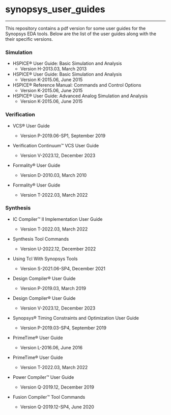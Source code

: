 # synopsys_user_guides
* * *
This repository contains a pdf version for some user guides for the Synopsys EDA tools. Below are the list of the user guides along with the their specific versions. 

### Simulation
* HSPICE® User Guide: Basic Simulation and Analysis
  - Version H-2013.03, March 2013
* HSPICE® User Guide: Basic Simulation and Analysis
  - Version K-2015.06, June 2015
* HSPICE® Reference Manual: Commands and Control Options
  - Version K-2015.06, June 2015
* HSPICE® User Guide: Advanced Analog Simulation and Analysis
  - Version K-2015.06, June 2015

### Verification
* VCS® User Guide
  - Version P-2019.06-SP1, September 2019
* Verification Continuum™ VCS User Guide
  - Version V-2023.12, December 2023

* Formality® User Guide 
  - Version D-2010.03, March 2010
* Formality® User Guide
  - Version T-2022.03, March 2022
 
### Synthesis
* IC Compiler™ II Implementation User Guide
  - Version T-2022.03, March 2022

* Synthesis Tool Commands
  - Version U-2022.12, December 2022
* Using Tcl With Synopsys Tools
  - Version S-2021.06-SP4, December 2021

* Design Compiler® User Guide
  - Version P-2019.03, March 2019
* Design Compiler® User Guide
  - Version V-2023.12, December 2023

* Synopsys® Timing Constraints and Optimization User Guide
  - Version P-2019.03-SP4, September 2019

* PrimeTime® User Guide
  - Version L-2016.06, June 2016
* PrimeTime® User Guide
  - Version T-2022.03, March 2022

* Power Compiler™ User Guide
  - Version Q-2019.12, December 2019

* Fusion Compiler™ Tool Commands
  - Version Q-2019.12-SP4, June 2020
